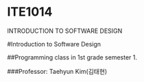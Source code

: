 # ITE1014
INTRODUCTION TO SOFTWARE DESIGN


#Introduction to Software Design


##Programming class in 1st grade semester 1.


###Professor: Taehyun Kim(김태현)

